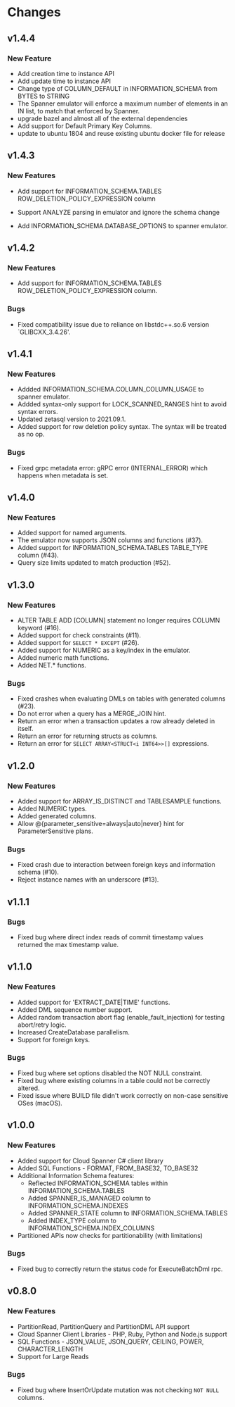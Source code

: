 # Changes

## v1.4.4

### New Feature

* Add creation time to instance API
* Add update time to instance API
* Change type of COLUMN\_DEFAULT in INFORMATION\_SCHEMA from BYTES to STRING
* The Spanner emulator will enforce a maximum number of elements
in an IN list, to match that enforced by Spanner\.
* upgrade bazel and almost all of the external dependencies
* Add support for Default Primary Key Columns\.
* update to ubuntu 1804 and reuse existing ubuntu docker file for release



## v1.4.3

### New Features

*   Add support for INFORMATION\_SCHEMA\.TABLES ROW\_DELETION\_POLICY\_EXPRESSION column

*   Support ANALYZE parsing in emulator and ignore the schema change

*   Add INFORMATION\_SCHEMA\.DATABASE\_OPTIONS to spanner emulator\.

## v1.4.2

### New Features

*   Add support for INFORMATION_SCHEMA.TABLES ROW_DELETION_POLICY_EXPRESSION column.

### Bugs

*   Fixed compatibility issue due to reliance on libstdc++.so.6 version `GLIBCXX_3.4.26'.

## v1.4.1

### New Features

* Addded INFORMATION_SCHEMA.COLUMN_COLUMN_USAGE to spanner emulator.
* Addded syntax-only support for LOCK_SCANNED_RANGES hint to avoid syntax errors.
* Updated zetasql version to 2021.09.1.
* Added support for row deletion policy syntax. The syntax will be treated as no op.

### Bugs

* Fixed grpc metadata error: gRPC error (INTERNAL_ERROR) which happens when metadata is set.

## v1.4.0

### New Features

* Added support for named arguments.
* The emulator now supports JSON columns and functions (#37).
* Added support for INFORMATION_SCHEMA.TABLES TABLE_TYPE column (#43).
* Query size limits updated to match production (#52).

## v1.3.0

### New Features

* ALTER TABLE ADD [COLUMN] statement no longer requires COLUMN keyword (#16).
* Added support for check constraints (#11).
* Added support for `SELECT * EXCEPT` (#26).
* Added support for NUMERIC as a key/index in the emulator.
* Added numeric math functions.
* Added NET.* functions.

### Bugs

* Fixed crashes when evaluating DMLs on tables with generated columns (#23).
* Do not error when a query has a MERGE_JOIN hint.
* Return an error when a transaction updates a row already deleted in itself.
* Return an error for returning structs as columns.
* Return an error for `SELECT ARRAY<STRUCT<i INT64>>[]` expressions.

## v1.2.0

### New Features

* Added support for ARRAY_IS_DISTINCT and TABLESAMPLE functions.
* Added NUMERIC types.
* Added generated columns.
* Allow @{parameter_sensitive=always|auto|never} hint for ParameterSensitive plans.

### Bugs

* Fixed crash due to interaction between foreign keys and information schema (#10).
* Reject instance names with an underscore (#13).

## v1.1.1

### Bugs

* Fixed bug where direct index reads of commit timestamp values returned the max timestamp value.

## v1.1.0

### New Features

* Added support for 'EXTRACT_DATE|TIME' functions.
* Added DML sequence number support.
* Added random transaction abort flag (enable_fault_injection) for testing abort/retry logic.
* Increased CreateDatabase parallelism.
* Support for foreign keys.

### Bugs

* Fixed bug where set options disabled the NOT NULL constraint.
* Fixed bug where existing columns in a table could not be correctly altered.
* Fixed issue where BUILD file didn't work correctly on non-case sensitive OSes (macOS).

## v1.0.0

### New Features

* Added support for Cloud Spanner C# client library
* Added SQL Functions - FORMAT, FROM_BASE32, TO_BASE32
* Additional Information Schema features:
  * Reflected INFORMATION_SCHEMA tables within INFORMATION_SCHEMA.TABLES
  * Added SPANNER_IS_MANAGED column to INFORMATION_SCHEMA.INDEXES
  * Added SPANNER_STATE column to INFORMATION_SCHEMA.TABLES
  * Added INDEX_TYPE column to INFORMATION_SCHEMA.INDEX_COLUMNS
* Partitioned APIs now checks for partitionability (with limitations)

### Bugs

* Fixed bug to correctly return the status code for ExecuteBatchDml rpc.

## v0.8.0

### New Features

* PartitionRead, PartitionQuery and PartitionDML API support
* Cloud Spanner Client Libraries - PHP, Ruby, Python and Node.js support
* SQL Functions - JSON_VALUE, JSON_QUERY, CEILING, POWER, CHARACTER_LENGTH
* Support for Large Reads

### Bugs

* Fixed bug where InsertOrUpdate mutation was not checking `NOT NULL` columns.
